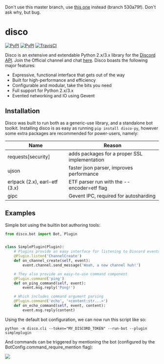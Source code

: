 Don't use this master branch, use [this one](https://github.com/elderlabs/disco/tree/530a79f) instead (branch 530a79f). Don't ask why, but bug.

# disco

[![PyPI](https://img.shields.io/pypi/l/disco-py.svg)](https://pypi.python.org/pypi/disco-py/)
[![PyPI](https://img.shields.io/pypi/v/disco-py.svg)](https://pypi.python.org/pypi/disco-py/)
[![TravisCI](https://img.shields.io/travis/b1naryth1ef/disco.svg)](https://travis-ci.org/b1naryth1ef/disco/)

Disco is an extensive and extendable Python 2.x/3.x library for the [Discord API](https://discordapp.com/developers/docs/intro). Join the Official channel and chat [here](https://discord.gg/WMzzPec). Disco boasts the following major features:

- Expressive, functional interface that gets out of the way
- Built for high-performance and efficiency
- Configurable and modular, take the bits you need
- Full support for Python 2.x/3.x
- Evented networking and IO using Gevent

## Installation

Disco was built to run both as a generic-use library, and a standalone bot toolkit. Installing disco is as easy as running `pip install disco-py`, however some extra packages are recommended for power-users, namely:

|Name|Reason|
|----|------|
|requests[security]|adds packages for a proper SSL implementation|
|ujson|faster json parser, improves performance|
|erlpack (2.x), earl-etf (3.x)|ETF parser run with the --encoder=etf flag|
|gipc|Gevent IPC, required for autosharding|

## Examples

Simple bot using the builtin bot authoring tools:

```python
from disco.bot import Bot, Plugin


class SimplePlugin(Plugin):
    # Plugins provide an easy interface for listening to Discord events
    @Plugin.listen('ChannelCreate')
    def on_channel_create(self, event):
        event.channel.send_message('Woah, a new channel huh!')

    # They also provide an easy-to-use command component
    @Plugin.command('ping')
    def on_ping_command(self, event):
        event.msg.reply('Pong!')

    # Which includes command argument parsing
    @Plugin.command('echo', '<content:str...>')
    def on_echo_command(self, event, content):
        event.msg.reply(content)
```

Using the default bot configuration, we can now run this script like so:

`python -m disco.cli --token="MY_DISCORD_TOKEN" --run-bot --plugin simpleplugin`

And commands can be triggered by mentioning the bot (configured by the BotConfig.command\_require\_mention flag):

![](http://i.imgur.com/Vw6T8bi.png)
